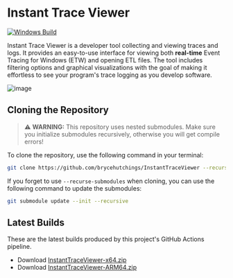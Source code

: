 ﻿# Instant Trace Viewer

[![Windows Build](https://github.com/brycehutchings/InstantTraceViewer/actions/workflows/build-windows.yml/badge.svg)](https://github.com/brycehutchings/InstantTraceViewer/actions/workflows/build-windows.yml)

Instant Trace Viewer is a developer tool collecting and viewing traces and logs. It provides an easy-to-use interface for viewing both **real-time** Event Tracing for Windows (ETW) and opening ETL files. The tool includes filtering options and graphical visualizations with the goal of making it effortless to see your program's trace logging as you develop software.

![image](https://github.com/user-attachments/assets/129b203a-be43-4366-8dde-1eb98eebbbaa)

## Cloning the Repository

> ⚠️ **WARNING:** This repository uses nested submodules. Make sure you initialize submodules recursively, otherwise you will get compile errors!

To clone the repository, use the following command in your terminal:

```bash
git clone https://github.com/brycehutchings/InstantTraceViewer --recursive
```

If you forget to use `--recurse-submodules` when cloning, you can use the following command to update the submodules:

```bash
git submodule update --init --recursive
```

## Latest Builds

These are the latest builds produced by this project's GitHub Actions pipeline.

* Download [InstantTraceViewer-x64.zip](https://nightly.link/brycehutchings/InstantTraceViewer/workflows/build-windows/main/InstantTraceViewer-x64.zip)
* Download [InstantTraceViewer-ARM64.zip](https://nightly.link/brycehutchings/InstantTraceViewer/workflows/build-windows/main/InstantTraceViewer-ARM64.zip)